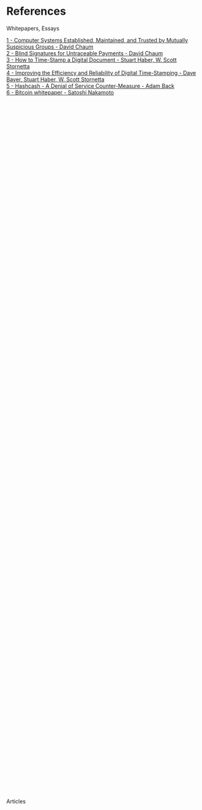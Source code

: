 # References

<div class="r-stack">
    <div class="bg w-100" style="min-height: 50vh">
        <p class="text-lg">Whitepapers, Essays</p>
        <div class="grid text-xxs" style="grid-template-columns: 1fr 1fr">
            <div>
                <a target="_blank" href="https://nakamotoinstitute.org/static/docs/computer-systems-by-mutually-suspicious-groups.pdf">
                    1 - Computer Systems Established, Maintained, and Trusted by Mutually Suspicious Groups - David Chaum
                </a>
            </div>
            <div>
                <a target="_blank" href="https://www.chaum.com/publications/Chaum-blind-signatures.PDF">
                    2 - Blind Signatures for Untraceable Payments - David Chaum
                </a>
            </div>
            <div>
                <a target="_blank" href="https://link.springer.com/content/pdf/10.1007%2F3-540-38424-3_32.pdf">
                    3 - How to Time-Stamp a Digital Document - Stuart Haber, W. Scott Stornetta
                </a>
            </div>
            <div>
                <a target="_blank" href="https://www.math.columbia.edu/~bayer/papers/Timestamp_BHS93.pdf">
                    4 - Improving the Efficiency and Reliability of Digital Time-Stamping - Dave Bayer, Stuart Haber, W. Scott Stornetta
                </a>
            </div>
            <div>
                <a target="_blank" href="http://www.hashcash.org/papers/hashcash.pdf">
                    5 - Hashcash - A Denial of Service Counter-Measure - Adam Back
                </a>
            </div>
            <div>
                <a target="_blank" href="https://bitcoin.org/bitcoin.pdf">
                    6 - Bitcoin whitepaper - Satoshi Nakamoto
                </a>
            </div>
        </div>
    </div>
    <div class="fragment bg w-100" style="min-height: 50vh">
        <p class="">Articles</p>
        <div class="grid text-xxs" style="grid-template-columns: 1fr 1fr">
        </div>
    </div>
    <div class="fragment bg w-100" style="min-height: 50vh">
        <p class="">Videos</p>
        <div class="grid text-xxs" style="grid-template-columns: 1fr 1fr">
        </div>
    </div>
    
</div>
